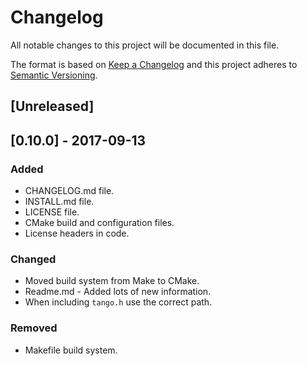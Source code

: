 # Changelog
All notable changes to this project will be documented in this file.

The format is based on [Keep a Changelog](http://keepachangelog.com/en/1.0.0/)
and this project adheres to [Semantic Versioning](http://semver.org/spec/v2.0.0.html).

## [Unreleased]

## [0.10.0] - 2017-09-13

### Added
* CHANGELOG.md file.
* INSTALL.md file.
* LICENSE file.
* CMake build and configuration files.
* License headers in code.

### Changed
* Moved build system from Make to CMake.
* Readme.md - Added lots of new information.
* When including `tango.h` use the correct path.

### Removed
* Makefile build system.